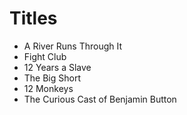# Titles

* A River Runs Through It
* Fight Club
* 12 Years a Slave
* The Big Short
* 12 Monkeys
* The Curious Cast of Benjamin Button

